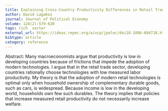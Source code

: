 ```yaml
---
title: Explaining Cross-Country Productivity Differences in Retail Trade
author: David Lagakos
journal: Journal of Political Economy
volume: 124(2):579-620
tags: rich  sector
external_url: https://ideas.repec.org/a/ucp/jpolec/doi10.1086-684718.html
bibtype: article
category: reference
---
```

Abstract: Many macroeconomists argue that productivity is low in developing countries because of frictions that impede the adoption of modern technologies. I argue that in the retail trade sector, developing countries rationally choose technologies with low measured labor productivity. My theory is that the adoption of modern retail technologies is optimal only when household ownership of complementary durable goods, such as cars, is widespread. Because income is low in the developing world, households own few such durables. The theory implies that policies that increase measured retail productivity do not necessarily increase welfare.
